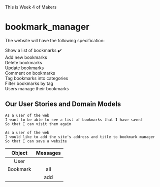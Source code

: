 This is Week 4 of Makers

# bookmark_manager

The website will have the following specification:

Show a list of bookmarks :heavy_check_mark:  
Add new bookmarks  
Delete bookmarks  
Update bookmarks  
Comment on bookmarks  
Tag bookmarks into categories  
Filter bookmarks by tag  
Users manage their bookmarks  

## Our User Stories and Domain Models

```
As a user of the web
I want to be able to see a list of bookmarks that I have saved
So that I can visit them again

As a user of the web
I would like to add the site's address and title to bookmark manager
So that I can save a website
```



| Object    | Messages       |
| :-------: | :------------: |
| User      |                |
| Bookmark  | all            |
|           | add            |
